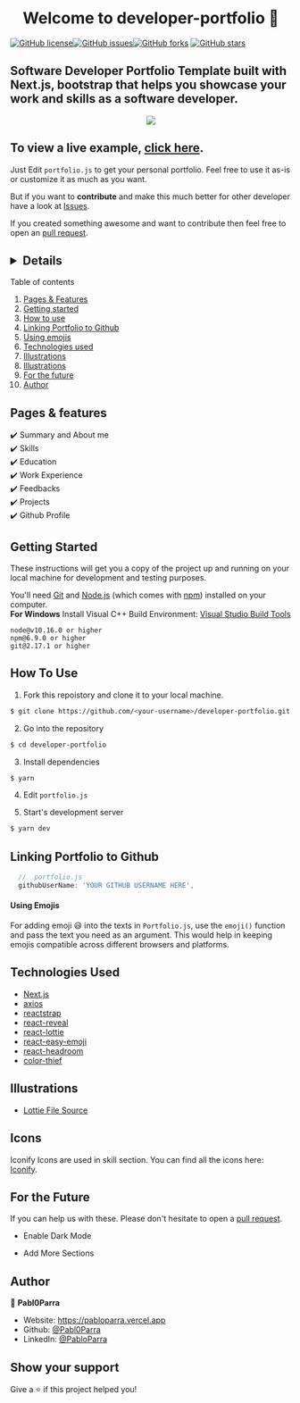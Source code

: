 <h1 align="center">Welcome to developer-portfolio 👋</h1>
<a href="https://github.com/Pabl0Parra/portfolio/blob/main/LICENSE"><img alt="GitHub license" src="https://img.shields.io/github/license/Pabl0Parra/portfolio"></a><a href="https://github.com/Pabl0Parra/portfolio/issues"><img alt="GitHub issues" src="https://img.shields.io/github/issues/Pabl0Parra/portfolio"></a><a href="https://github.com/Pabl0Parra/portfolio/network"><img alt="GitHub forks" src="https://img.shields.io/github/forks/Pabl0Parra/portfolio"></a> <a href="https://github.com/Pabl0Parra/portfolio/stargazers"><img alt="GitHub stars" src="https://img.shields.io/github/stars/Pabl0Parra/portfolio"></a>

## Software Developer Portfolio Template built with Next.js, bootstrap that helps you showcase your work and skills as a software developer.

<p align="center">
  <kbd>
    <img src="https://github.com/Pabl0Parra/portfolio/blob/main/picture.PNG"></img>
  </kbd>
</p>

## To view a live example, **[click here](https://pabloparra.vercel.app/)**.

Just Edit `portfolio.js` to get your personal portfolio. Feel free to use it as-is or customize it as much as you want.

But if you want to **contribute** and make this much better for other developer have a look at [Issues](https://github.com/Pabl0Parra/portfolio/issues).

If you created something awesome and want to contribute then feel free to open an [pull request](https://github.com/Pabl0Parra/portfolio/pulls).

## <details>

  <summary>Table of contents</summary>
  <ol>
  <li><a href="#pages-&-features">Pages & Features</a></li>
    <li>
      <a href="#getting-started">Getting started</a>
    </li>
    <li>
      <a href="#how-to-use">How to use</a>
    </li>
    <li><a href="#linking-portfolio-to-github">Linking Portfolio to Github</a></li>
    <li><a href="#using-emojis">Using emojis</a></li>
	<li><a href="#technologies-used">Technologies used</a></li>
    <li><a href="#illustrations">Illustrations</a></li>
    <li><a href="#illustrations">Illustrations</a></li>
    <li><a href="#for-the-future">For the future</a></li>
    <li><a href="#author">Author</a></li>
  </ol>
</details>

## Pages & features

✔️ Summary and About me\
✔️ Skills\
✔️ Education\
✔️ Work Experience\
✔️ Feedbacks\
✔️ Projects\
✔️ Github Profile

## Getting Started

These instructions will get you a copy of the project up and running on your local machine for development and testing purposes.

You'll need [Git](https://git-scm.com) and [Node.js](https://nodejs.org/en/download/) (which comes with [npm](http://npmjs.com)) installed on your computer.
<br>
**For Windows** Install Visual C++ Build Environment: [Visual Studio Build Tools](https://visualstudio.microsoft.com/thank-you-downloading-visual-studio/?sku=BuildTools)

```
node@v10.16.0 or higher
npm@6.9.0 or higher
git@2.17.1 or higher
```

## How To Use

1. Fork this repoistory and clone it to your local machine.

```bash
$ git clone https://github.com/<your-username>/developer-portfolio.git
```

2. Go into the repository

```bash
$ cd developer-portfolio
```

3. Install dependencies

```bash
$ yarn
```

4. Edit `portfolio.js`

5. Start's development server

```bash
$ yarn dev
```

## Linking Portfolio to Github

```javascript
  //  portfolio.js
  githubUserName: 'YOUR GITHUB USERNAME HERE',
```

#### Using Emojis

For adding emoji 😃 into the texts in `Portfolio.js`, use the `emoji()` function and pass the text you need as an argument. This would help in keeping emojis compatible across different browsers and platforms.

## Technologies Used

- [Next.js](https://nextjs.org/)
- [axios](https://www.npmjs.com/package/axios)
- [reactstrap](https://reactstrap.github.io/)
- [react-reveal](https://www.react-reveal.com/)
- [react-lottie](https://www.npmjs.com/package/react-lottie)
- [react-easy-emoji](https://github.com/appfigures/react-easy-emoji)
- [react-headroom](https://github.com/KyleAMathews/react-headroom)
- [color-thief](https://github.com/lokesh/color-thief)

## Illustrations

- [Lottie File Source](https://lottiefiles.com)

## Icons

Iconify Icons are used in skill section. You can find all the icons here: [Iconify](https://icon-sets.iconify.design/).

## For the Future

If you can help us with these. Please don't hesitate to open a [pull request](https://github.com/Pabl0Parra/portfolio/pulls).

- Enable Dark Mode

- Add More Sections

## Author

👤 **Pabl0Parra**

- Website: https://pabloparra.vercel.app
- Github: [@Pabl0Parra](https://github.com/Pabl0Parra)
- LinkedIn: [@PabloParra](https://linkedin.com/in/pablo-parra-bcn)

## Show your support

Give a ⭐️ if this project helped you!
